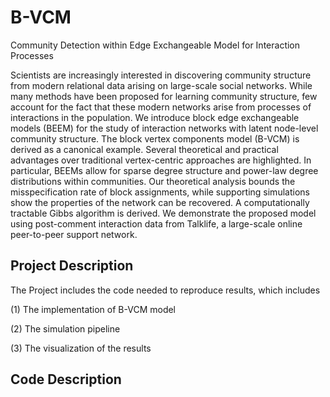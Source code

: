 # B-VCM
Community Detection within Edge Exchangeable Model for Interaction Processes

Scientists are increasingly interested in discovering community structure from modern relational data arising on large-scale social networks. While many methods have been proposed for learning community structure, few account for the fact that these modern networks arise from processes of interactions in the population. We introduce block edge exchangeable models (BEEM) for the study of interaction networks with latent node-level community structure. The block vertex components model (B-VCM) is derived as a canonical example. Several theoretical and practical advantages over traditional vertex-centric approaches are highlighted. In particular, BEEMs allow for sparse degree structure and power-law degree distributions within communities. Our theoretical analysis bounds the misspecification rate of block assignments,
while supporting simulations show the properties of the network can be recovered. A computationally tractable Gibbs algorithm is derived. We demonstrate the proposed model using post-comment interaction data from Talklife, a large-scale online peer-to-peer support network.

## Project Description

The Project includes the code needed to reproduce results, which includes

(1) The implementation of B-VCM model

(2) The simulation pipeline

(3) The visualization of the results


## Code Description 


